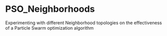 # PSO_Neighborhoods
Experimenting with different Neighborhood topologies on the effectiveness of a Particle Swarm optimization algorithm
